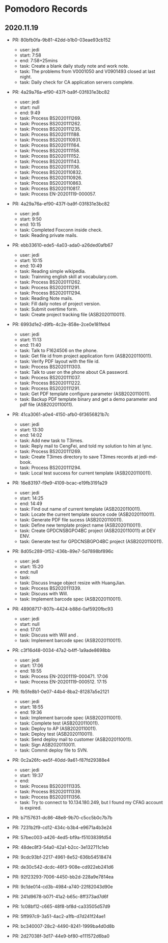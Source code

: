 # Pomodoro Records

## 2020.11.19

* PR: 80bfb0fa-9b81-42dd-b1b0-03eae93cb152
  * user: jedi
  * start: 7:58
  * end: 7:58+25mins
  * task: Create a blank daily study note and work note.
  * task: The problems from V0001050 and V0901493 closed at last night.
  * task: Daily check for CA application servers complete.

* PR: 4a29a76a-ef90-437f-ba9f-03f831e3bc82
  * user: jedi
  * start: null
  * end: 9:49
  * task: Process BS2020111269.
  * task: Process BS2020111262.
  * task: Process BS2020111235.
  * task: Process BS2020111188.
  * task: Process BS2020110931.
  * task: Process BS2020111164.
  * task: Process BS2020111158.
  * task: Process BS2020111152.
  * task: Process BS2020111143.
  * task: Process BS2020111136.
  * task: Process BS2020110832.
  * task: Process BS2020110926.
  * task: Process BS2020110863.
  * task: Process BS2020110817.
  * task: Process EN-20201119-000057.

* PR: 4a29a76a-ef90-437f-ba9f-03f831e3bc82
  * user: jedi
  * start: 9:50
  * end: 10:15
  * task: Completed Foxconn inside check.
  * task: Reading private mails.

* PR: ebb33610-ede5-4a03-ada0-a26ded0afb67
  * user: jedi
  * start: 10:15
  * end: 10:49
  * task: Reading simple wikipedia.
  * task: Trainning english skill at vocabulary.com.
  * task: Process BS2020111262.
  * task: Process BS2020111291.
  * task: Process BS2020111294.
  * task: Reading Note mails.
  * task: Fill daily notes of project version.
  * task: Submit overtime form.
  * task: Create project tracking file (ASB2020110011).

* PR: 6993d1e2-d9fb-4c2e-858e-2ce0e181feb4
  * user: jedi
  * start: 11:13
  * end: 11:40
  * task: Talk to F1624506 on the phone.
  * task: Get file id from project application form (ASB2020110011).
  * task: Verify PDF layout with the file id.
  * task: Process BS2020111303.
  * task: Talk to user on the phone about CA password.
  * task: Process BS2020111037.
  * task: Process BS2020111222.
  * task: Process BS2020111291.
  * task: Get PDF template configure parameter (ASB2020110011).
  * task: Backup PDF template binary and get a demo parameter and pdf file (ASB2020110011).

* PR: 41ca3061-a0e4-4150-afb0-6f3656821b7c
  * user: jedi
  * start: 13:30
  * end: 14:02
  * task: Add new task to T3imes.
  * task: Reply mail to CengFei, and told my solution to him at lync.
  * task: Process BS2020111269.
  * task: Create T3imes directory to save T3imes records at jedi-md-book.
  * task: Process BS2020111294.
  * task: Local test success for current template (ASB2020110011).

* PR: 16e83197-f9e9-4109-bcac-e19fb3191a29
  * user: jedi
  * start: 14:25
  * end: 14:49
  * task: Find out name of current template (ASB2020110011).
  * task: Locate the current template source code (ASB2020110011).
  * task: Generate PDF file sucess (ASB2020110011).
  * task: Define new template project name (ASB2020110011).
  * task: Create GPDCNSBGPO4BC project (ASB2020110011) at DEV ENV.
  * task: Generate test for GPDCNSBGPO4BC project (ASB2020110011).

* PR: 8d05c289-0f52-436b-89e7-5d7898bf896c
  * user: jedi
  * start: 15:20
  * end: null
  * task: 
  * task: Discuss Image object resize with HuangJian.
  * task: Process BS2020111339.
  * task: Discuss with Will.
  * task: Implement barcode spec (ASB2020110011).

* PR: 48908717-807b-4424-b88d-0af5920fbc93
  * user: jedi
  * start: null
  * end: 17:01
  * task: Discuss with Will and .
  * task: Implement barcode spec (ASB2020110011).

* PR: c3f16d48-0034-47a2-b4ff-1a9ade8698bb
  * user: jedi
  * start: 17:06
  * end: 18:55
  * task: Process EN-20201119-000471. 17:06
  * task: Process EN-20201119-000512. 17:15

* PR: fb5fe8b1-0e07-44b4-8ba2-81287a5e2121
  * user: jedi
  * start: 18:55
  * end: 19:36
  * task: Implement barcode spec (ASB2020110011).
  * task: Complete test (ASB2020110011).
  * task: Deploy to AP (ASB2020110011).
  * task: Deploy test (ASB2020110011).
  * task: Send deploy mail to customer (ASB2020110011).
  * task: Sign ASB2020110011.
  * task: Commit deploy file to SVN.

* PR: 0c2a26fc-ee5f-40dd-9a61-f87fd29388e4
  * user: jedi
  * start: 19:37
  * end:
  * task: Process BS2020111335.
  * task: Process BS2020111339.
  * task: Process BS2020111356.
  * task: Try to connect to 10.134.180.249, but I found my CFAG account is expired.

* PR: b7157631-dc86-48e8-9b70-c5cc5b0c7b7b
* PR: 7231b2f9-cd12-434c-b3b4-e9671a4b3e24
* PR: 57bec003-a426-4ed5-bf9a-f5103839fd54
* PR: 48dec8f3-54a0-42a1-b2cc-3e132711c1eb
* PR: 9cdc93bf-2217-4961-8e52-636b54518474
* PR: de30c542-dcdc-46f3-908e-cd922eb241d6
* PR: 92f23293-7006-4450-bb2d-228a9e7814ea
* PR: 9c1de014-cd3b-4984-a740-22f82043d90e
* PR: 241d9678-b071-41a2-b65c-8ff373ad7d6f
* PR: 1c08bf12-c665-48f8-bf8d-ca33505d57d9
* PR: 5ff997c9-3a51-4ac2-a1fb-d7d241f24ae1
* PR: bc340007-28c2-4490-8241-1999ba4d0d8b
* PR: 2d27038f-3d17-44e9-bf80-e111572d6ba0
